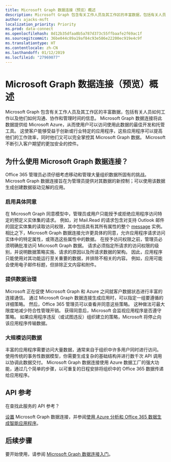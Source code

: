 ```yaml
---
title: Microsoft Graph 数据连接（预览）概述
description: Microsoft Graph 包含有关工作人员及其工作区的丰富数据，包括有关人员如何工作以及他们如何沟通、协作和管理时间的信息。 Microsoft Graph 数据连接将此数据提供给 Microsoft Azure，从而使用户可以访问使用此数据的最佳开发和托管工具。 这使客户能够受益于创新或行业特定的应用程序，这些应用程序可以提高他们的工作效率，同时他们又可以完全掌控其 Microsoft Graph 数据。 Microsoft 不断引入客户期望的更加安全的控件。
author: ajacks-msft
localization_priority: Priority
ms.prod: data-connect
ms.openlocfilehash: 8d12b35dfaa8b5a787d373c55ffbaafe2f69ac1f
ms.sourcegitcommit: 36be044c89a19af84c93e586e22200ec919e4c9f
ms.translationtype: HT
ms.contentlocale: zh-CN
ms.lasthandoff: 01/12/2019
ms.locfileid: "27969077"
---
```

# <a name="overview-of-microsoft-graph-data-connect-preview"></a>Microsoft Graph 数据连接（预览）概述
Microsoft Graph 包含有关工作人员及其工作区的丰富数据，包括有关人员如何工作以及他们如何沟通、协作和管理时间的信息。 Microsoft Graph 数据连接将此数据提供给 Microsoft Azure，从而使用户可以访问使用此数据的最佳开发和托管工具。 这使客户能够受益于创新或行业特定的应用程序，这些应用程序可以提高他们的工作效率，同时他们又可以完全掌控其 Microsoft Graph 数据。 Microsoft 不断引入客户期望的更加安全的控件。

## <a name="why-use-microsoft-graph-data-connect"></a>为什么使用 Microsoft Graph 数据连接？
Office 365 管理员必须仔细考虑移动和管理大量组织数据所固有的挑战。 Microsoft Graph 数据连接旨在为管理员提供对其数据的新控制；可以使用该数据生成创建数据驱动见解的应用。 

### <a name="enable-granular-consent"></a>启用具体同意

在 Microsoft Graph 同意模型中，管理员或用户只能授予或拒绝应用程序访问特定的预定义实体集的请求。 例如，对 Mail.Read 的请求包含对支持 Outlook 邮件的固定实体集的读取访问权限，其中包括具有其所有属性的整个 [message](/graph/api/resources/message?view=graph-rest-1.0) 实例。 相比之下，Microsoft Graph 数据连接允许更具体的同意，允许应用程序请求访问实体中的特定属性，或筛选这些属性中的数据。 在授予访问权限之前，管理员必须明确批准访问 Microsoft Graph 数据。 请求必须指定所请求的访问权限的级别，并说明数据策略实施、请求的原因以及所请求数据的架构。 因此，应用程序只能使用对其功能运行至关重要的数据，并排除不相关的内容。 例如，应用可能会使用电子邮件标题，但排除正文内容和附件。 

### <a name="provide-data-governance"></a>提供数据治理
Microsoft 正在促使 Microsoft Graph 和 Azure 之间就客户数据状态进行丰富的连接通信。 通过 Microsoft Graph 数据连接生成应用时，可以指定一组要遵循的详细策略。 然后，Office 365 管理员可以查看并同意这些策略。 这种做法可最大限度地减少符合性管理开销。 获得同意后，Microsoft 会监视应用程序是否遵守策略。 如果应用程序违反（或试图违反）组织建立的策略，Microsoft 将停止向该应用程序传输数据。 

### <a name="get-access-to-data-at-scale"></a>大规模访问数据
丰富的应用程序需要访问大量数据，通常来自于组织中许多用户同时进行访问。 使用传统的事务性数据模型，你需要生成复杂的基础结构并进行数千次 API 调用以协调此数据交付。 Microsoft Graph 数据连接使用 Azure 数据工厂的强大功能，通过几个简单的步骤，以可重复的日程安排将组织中的 Office 365 数据传递给应用程序。

## <a name="api-reference"></a>API 参考
在查找此服务的 API 参考？

[设置](data-connect-get-started.md) Microsoft Graph 数据连接，并参阅[使用 Azure 分析和 Office 365 数据生成智能应用程序](https://github.com/OfficeDev/MS-Graph-Data-Connect/wiki)。


## <a name="next-steps"></a>后续步骤
要开始使用，请参阅 [Microsoft Graph 数据连接入门](data-connect-get-started.md)。
